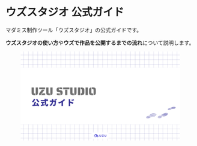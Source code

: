 # ウズスタジオ 公式ガイド

マダミス制作ツール「ウズスタジオ」の公式ガイドです。

**ウズスタジオの使い方**や**ウズで作品を公開するまでの流れ**について説明します。

<figure><img src=".gitbook/assets/image (9).png" alt=""><figcaption></figcaption></figure>
